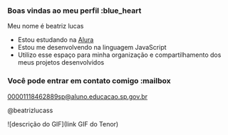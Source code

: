 ### Boas vindas ao meu perfil :blue_heart

Meu nome é beatriz lucas 

- Estou estudando na [Alura](https://www.alura.com.br)
- Estou me desenvolvendo na linguagem JavaScript
- Utilizo esse espaço para minha organização e compartilhamento dos meus projetos desenvolvidos

### Você pode entrar em contato comigo :mailbox

00001118462889sp@aluno.educacao.sp.gov.br

@beatrizlucass

![descrição do GIF](link GIF do Tenor)

